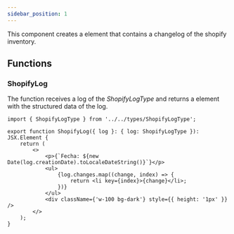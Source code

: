 ```yaml
---
sidebar_position: 1
---
```


This component creates a element that contains a changelog of the shopify inventory.

## Functions

### ShopifyLog

The function receives a log of the _ShopifyLogType_ and returns a element with the structured data of the log. 

```tsx
import { ShopifyLogType } from '../../types/ShopifyLogType';

export function ShopifyLog({ log }: { log: ShopifyLogType }): JSX.Element {
    return (
        <>
            <p>{`Fecha: ${new Date(log.creationDate).toLocaleDateString()}`}</p>
            <ul>
                {log.changes.map((change, index) => {
                    return <li key={index}>{change}</li>;
                })}
            </ul>
            <div className={'w-100 bg-dark'} style={{ height: '1px' }} />
        </>
    );
}
```